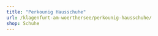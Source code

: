 ```yaml
---
title: "Perkounig Hausschuhe"
url: /klagenfurt-am-woerthersee/perkounig-hausschuhe/
shop: Schuhe
---
```

